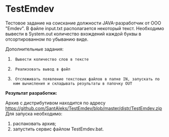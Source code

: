 ﻿# TestEmdev
Тестовое задание на соискание должности JAVA-разработчик от ООО "Emdev". 
В файле input.txt располагается некоторый текст. Необходимо вывести в System.out количество вхождений каждой буквы в отсортированном по убыванию виде.

 

Дополнительные задания:

1)      Вывести количество слов в тексте

2)      Реализовать вывод в файл

3)      Отслеживать появление текстовых файлов в папке IN, запускать по ним вычисления и складывать результаты в папочку OUT

<b>Результат разработки:</b>

Архив с дистрибутивом находится по адресу https://github.com/SantAleks/TestEmdev/blob/master/distr/TestEmdev.zip
Для запуска необходимо:
1) распаковать архив;
2) запустить сервис файлом TestEmdev.bat.
